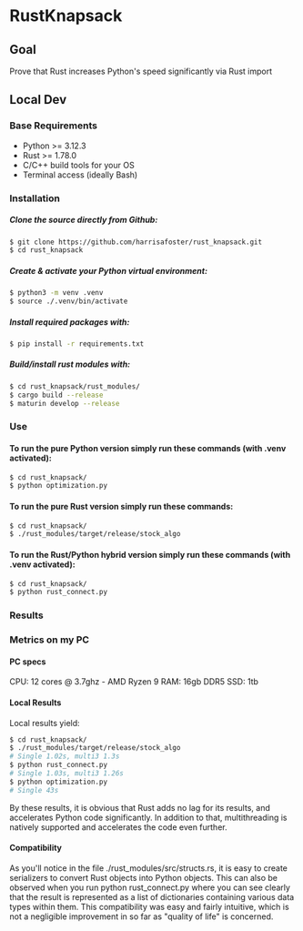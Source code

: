 # RustKnapsack

## Goal

Prove that Rust increases Python's speed significantly via Rust import

## Local Dev

### Base Requirements

- Python >= 3.12.3
- Rust >= 1.78.0
- C/C++ build tools for your OS
- Terminal access (ideally Bash)

### Installation
##### Clone the source directly from Github:
```sh
$ git clone https://github.com/harrisafoster/rust_knapsack.git
$ cd rust_knapsack
```
##### Create & activate your Python virtual environment:
```sh
$ python3 -m venv .venv
$ source ./.venv/bin/activate
```
##### Install required packages with:
```sh
$ pip install -r requirements.txt
```
##### Build/install rust modules with:
```sh
$ cd rust_knapsack/rust_modules/
$ cargo build --release
$ maturin develop --release
```

### Use
#### To run the pure Python version simply run these commands (with .venv activated):
```sh
$ cd rust_knapsack/
$ python optimization.py
```

#### To run the pure Rust version simply run these commands:
```sh
$ cd rust_knapsack/
$ ./rust_modules/target/release/stock_algo 
```

#### To run the Rust/Python hybrid version simply run these commands (with .venv activated):
```sh
$ cd rust_knapsack/
$ python rust_connect.py
```

### Results

### Metrics on my PC

#### PC specs
CPU: 12 cores @ 3.7ghz - AMD Ryzen 9
RAM: 16gb DDR5
SSD: 1tb

#### Local Results
Local results yield:
```sh
$ cd rust_knapsack/
$ ./rust_modules/target/release/stock_algo 
# Single 1.02s, multi3 1.3s
$ python rust_connect.py 
# Single 1.03s, multi3 1.26s
$ python optimization.py
# Single 43s
```

By these results, it is obvious that Rust adds no lag for its results, and accelerates Python code significantly. In addition to that, multithreading is natively supported and accelerates the code even further.

#### Compatibility

As you'll notice in the file ./rust_modules/src/structs.rs, it is easy to create serializers to convert Rust objects into Python objects. This can also be observed when you run python rust_connect.py where you can see clearly that the result is represented as a list of dictionaries containing various data types within them. This compatibility was easy and fairly intuitive, which is not a negligible improvement in so far as "quality of life" is concerned. 